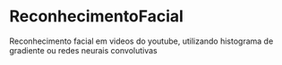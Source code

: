 # ReconhecimentoFacial
Reconhecimento facial em videos do youtube, utilizando histograma de gradiente ou redes neurais convolutivas
